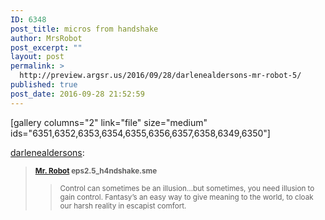 ```yaml
---
ID: 6348
post_title: micros from handshake
author: MrsRobot
post_excerpt: ""
layout: post
permalink: >
  http://preview.argsr.us/2016/09/28/darlenealdersons-mr-robot-5/
published: true
post_date: 2016-09-28 21:52:59
---
```

[gallery columns="2" link="file" size="medium" ids="6351,6352,6353,6354,6355,6356,6357,6358,6349,6350"]

<a class="tumblr_blog" href="http://darlenealdersons.tumblr.com/post/149163713499" target="_blank">darlenealdersons</a>:
<blockquote><b><small><a href="http://darlenealdersons.tumblr.com/tagged/minemrrobot" target="_blank">Mr. Robot</a> eps2.5_h4ndshake.sme</small></b>
<blockquote><small>Control can sometimes be an illusion…but sometimes, you need illusion to gain control. Fantasy’s an easy way to give meaning to the world, to cloak our harsh reality in escapist comfort.</small></blockquote>
</blockquote>